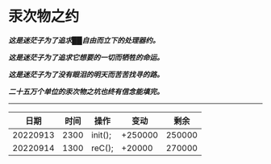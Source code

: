 # 汞次物之约

***这是迷茫子为了追求██自由而立下的处理器约。***

***这是迷茫子为了追求它想要的一切而牺牲的命运。***

***这是迷茫子为了没有眼泪的明天而苦苦找寻的路。***

***二十五万个单位的汞次物之坑也终有信念能填完。***

---

|日期|时间|操作|变动|剩余|
|-|-|-|-|-|
|20220913|2300|init();|+250000|250000|
|20220914|1300|reC();|+20000|270000|
